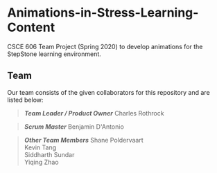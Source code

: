 # Animations-in-Stress-Learning-Content

CSCE 606 Team Project (Spring 2020) to develop animations for the StepStone learning environment. 

## Team

Our team consists of the given collaborators for this repository and are listed below: 

>***Team Leader / Product Owner*** 
Charles Rothrock

>***Scrum Master***
Benjamin D'Antonio

>***Other Team Members***
Shane Poldervaart\
Kevin Tang\
Siddharth Sundar\
Yiqing Zhao
